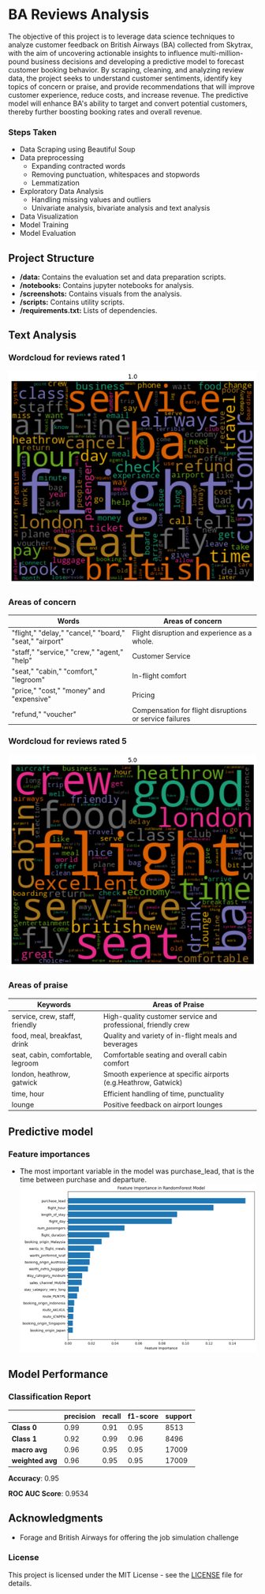 # BA Reviews Analysis
The objective of this project is to leverage data science techniques to analyze customer feedback on British Airways (BA) collected from Skytrax, with the aim of uncovering actionable insights to influence multi-million-pound business decisions and developing a predictive model to forecast customer booking behavior. By scraping, cleaning, and analyzing review data, the project seeks to understand customer sentiments, identify key topics of concern or praise, and provide recommendations that will improve customer experience, reduce costs, and increase revenue. The predictive model will enhance BA's ability to target and convert potential customers, thereby further boosting booking rates and overall revenue.

### Steps Taken 
- Data Scraping using Beautiful Soup
- Data preprocessing 
    - Expanding contracted words
    - Removing punctuation, whitespaces and stopwords
    - Lemmatization
- Exploratory Data Analysis
    - Handling missing values and outliers
    - Univariate analysis, bivariate analysis and text analysis
- Data Visualization
- Model Training
- Model Evaluation

## Project Structure
-   **/data:** Contains the evaluation set and data preparation scripts.
-   **/notebooks:** Contains jupyter notebooks for analysis.
-   **/screenshots:** Contains visuals from the analysis.
-   **/scripts:** Contains utility scripts.
-   **/requirements.txt:** Lists of dependencies.

## Text Analysis
### Wordcloud for reviews rated 1
![Wordcloud for reviews rated 1](screenshots/wordcloud-1.png)

### Areas of concern
| Words                                                   | Areas of concern                                       |
|---------------------------------------------------------|--------------------------------------------------------|
| "flight," "delay," "cancel," "board," "seat," "airport" | Flight disruption and experience as a whole.           |
| "staff," "service," "crew," "agent," "help"             | Customer Service                                       |
| "seat," "cabin," "comfort," "legroom"                   | In-flight comfort                                      |
| "price," "cost," "money" and "expensive"                | Pricing                                                |
| "refund," "voucher"                                     | Compensation for flight disruptions or service failures |

### Wordcloud for reviews rated 5
![Wordcloud for reviews rated 5](screenshots/wordcloud-5.png)

### Areas of praise
| Keywords                          | Areas of Praise                                               |
|-----------------------------------|---------------------------------------------------------------|
| service, crew, staff, friendly    | High-quality customer service and professional, friendly crew  |
| food, meal, breakfast, drink      | Quality and variety of in-flight meals and beverages           |
| seat, cabin, comfortable, legroom | Comfortable seating and overall cabin comfort                 |
| london, heathrow, gatwick         | Smooth experience at specific airports (e.g.Heathrow, Gatwick)  |
| time, hour                        | Efficient handling of time, punctuality                        |
| lounge                            | Positive feedback on airport lounges                          |


## Predictive model
### Feature importances
- The most important variable in the model was purchase_lead, that is the time between purchase and departure.
![Graph of the top 20 most important variables for the model](screenshots/feature_importance.png)

## Model Performance

### Classification Report
|               | precision | recall | f1-score | support |
|---------------|-----------|--------|----------|---------|
| **Class 0**         | 0.99      | 0.91   | 0.95     | 8513    |
| **Class 1**         | 0.92      | 0.99   | 0.96     | 8496    |
| **macro avg** | 0.96      | 0.95   | 0.95     | 17009   |
| **weighted avg** | 0.96   | 0.95   | 0.95     | 17009   |

**Accuracy**: 0.95 

**ROC AUC Score**: 0.9534


## Acknowledgments

-   Forage and British Airways for offering the job simulation challenge

### License

This project is licensed under the MIT License - see the [LICENSE](LICENSE) file for details.

